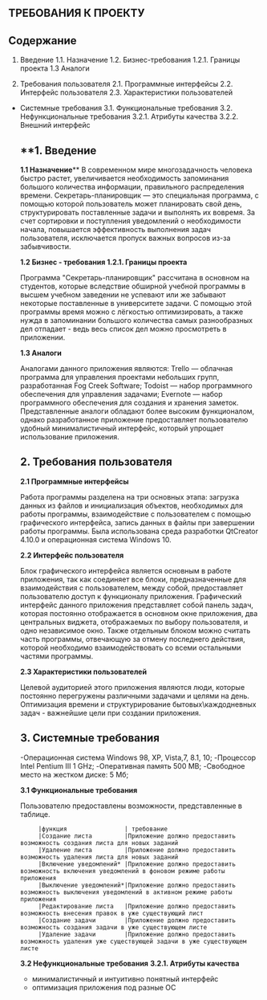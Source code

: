 ﻿

## ТРЕБОВАНИЯ К ПРОЕКТУ

## Содержание
1.  Введение
    1.1.  Назначение
    1.2.  Бизнес-требования
    1.2.1.  Границы проекта
    1.3  Аналоги
    
2.  Требования пользователя
    2.1.  Программные интерфейсы
    2.2.  Интерфейс пользователя
    2.3.  Характеристики пользователей

    
 -  Системные требования
    3.1.  Функциональные требования
    3.2.  Нефункциональные требования 
    3.2.1.  Атрибуты качества 
    3.2.2.  Внешний интерфейс
    


    ## **1. Введение
    **1.1 Назначение****
    В современном мире многозадачность человека быстро растет, увеличивается необходимость запоминания большого количества информации, правильного распределения времени.
    Секретарь-планировщик — это специальная программа, с помощью которой пользователь может планировать свой день, структурировать поставленные задачи и выполнять их вовремя. За счет сортировки и поступления уведомлений о необходимости начала, повышается эффективность выполнения задач пользователя, исключается пропуск важных вопросов из-за забывчивости.
    
    **1.2 Бизнес - требования
     1.2.1. Границы проекта**
     
     Программа "Секретарь-планировщик" рассчитана в основном на студентов, которые вследствие обширной учебной программы в высшем учебном заведении не успевают или же забывают некоторые поставленные в университете задачи. С помощью этой программы время можно с лёгкостью оптимизировать, а также нужда в запоминании большого количества самых разнообразных дел отпадает - ведь весь список дел можно просмотреть в приложении.
     
     **1.3 Аналоги**
     
     Аналогами данного приложения являются: Trello — облачная программа для управления проектами небольших групп, разработанная Fog Creek Software; Todoist — набор программного обеспечения для управления задачами; Evernote — набор программного обеспечения для создания и хранения заметок. Представленные аналоги обладают более высоким функционалом, однако разработанное приложение предоставляет пользователю удобный минималистичный интерфейс, который упрощает использование приложения.

    ## **2. Требования пользователя**
    **2.1 Программные интерфейсы**
    
    
    Работа программы разделена на три основных этапа: загрузка данных из файлов и инициализация объектов, необходимых для работы программы, взаимодействие с пользователем с помощью графического интерфейса, запись данных в файлы при завершении работы программы.
    Была использована среда разработки QtCreator 4.10.0 и операционная система Windows 10.
    
    **2.2 Интерфейс пользователя**

    Блок графического интерфейса является основным в работе приложения, так как соединяет все блоки, предназначенные для взаимодействия с пользователем, между собой, предоставляет пользователю доступ к функционалу приложения. Графический интерфейс данного приложения представляет собой панель задач, которая постоянно отображается в основном окне приложения, два центральных виджета, отображаемых по выбору пользователя, и одно независимое окно.
Также отдельным блоком можно считать часть программы, отвечающую за отмену последнего действия, которой необходимо взаимодействовать со всеми остальными частями программы.

     **2.3 Характеристики пользователей**

    Целевой аудиторией этого приложения являются люди, которые постоянно перегружены различными задачами и целями на день. Оптимизация времени и структурирование бытовых\каждодневных задач - важнейшие цели при создании приложения.

    ##  **3.  Системные требования**
    -Операционная система Windows 98, XP, Vista,7, 8.1, 10;
-Процессор Intel Pentium III 1 GHz;
-Оперативная память 500 MB;
-Свободное место на жестком диске: 5 Мб;

    **3.1 Функциональные требования**

    Пользователю предоставлены возможности, представленные в таблице.
    
             |функция                | требование 
             |Создание листа         |Приложение должно предоставить возможность создания листа для новых заданий
             |Удаление листа         |Приложение должно предоставить возможность удаления листа для новых заданий
             |Включение уведомлений* |Приложение должно предоставить возможность включения уведомлений в фоновом режиме работы приложения
             |Выключение уведомлений*|Приложение должно предоставить возможность выключения уведомлений в активном режиме работы приложения    
             |Редактирование листа   |Приложение должно предоставить возможность внесения правок в уже существующий лист
             |Создание задачи        |Приложение должно предоставить возможность создания задачи в уже существующем листе
             |Удаление задачи        |Приложение должно предоставить возможность удаления уже существующей задачи в уже существующем листе

     **3.2 Нефункциональные требования**
     **3.2.1.  Атрибуты качества**
     

    - минималистичный и интуитивно понятный интерфейс
    - оптимизация приложения под разные OC
    

 

     


                   
 





